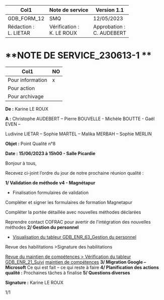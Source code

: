|Col1|Note de service|Version 1.1|
|---|---|---|
|GDB_FORM_12|SMQ|12/05/2023|
|Rédaction :<br>L. LIETAR|Vérification :<br>K. LE ROUX|Approbation :<br>C. AUDEBERT|

# **NOTE DE SERVICE_230613-1 **

|Col1|NO|
|---|---|
|Pour information|x|
|Pour action||
|Pour archivage||


**De :** Karine LE ROUX

**A :** Christophe AUDEBERT – Pierre BOUVELLE - Michèle BOUTTE - Gaël EVEN –

Ludivine LIETAR – Sophie MARTEL – Malika MERBAH – Sophie
MERLIN

**Objet :** Point Qualité n°8

**Date :** **15/06/2023 à 15h00 - Salle Picardie**

Bonjour à tous,

Recevez ci-joint l’ordre du jour de notre prochaine réunion qualité :

**1/ Validation de méthode v4 - Magnétapur**

  - Finalisation formulaires de validation

  Compléter et signer les formulaires de formation Magnetapur

  Compléter la portée détaillée avec nouvelles méthodes déclarées

  Reprendre contact COFRAC pour avertir de l'intégration des nouvelles méthodes
**2/ Gestion du personnel**

  - [Visualisation du tableur GDB_ENR_63_Gestion du personnel](https://genesdiffusion-my.sharepoint.com/:x:/r/personal/k_leroux_genesdiffusion_com/Documents/GDBIOTECH%20_ISO17025_Documents/1_%20CORRECTION/GDB_ENR_63_Gestion%20du%20personnel_v1.0.xlsx?d=wf5ea306c64865864eddda77b293d03b6&csf=1&web=1&e=OQFgbe)

  Revue des habilitations >Signature des habilitations

  [Revue du maintien de compétences > Vérification du tableur GDB_ENR_21_Suivi](https://genesdiffusion-my.sharepoint.com/:x:/r/personal/k_leroux_genesdiffusion_com/Documents/GDBIOTECH%20_ISO17025_Documents/4_%20SYSTEME%20DOCUMENTAIRE/6.RESSOURCES/Humaines/Suivi%20des%20comp%C3%A9tences%20-%20Habilitations/GDB_ENR_21_Suivi%20maintien%20de%20comp%C3%A9tences_v2.0.xlsx?d=wc77ed2febdbb577623a93877694aab86&csf=1&web=1&e=rgei3h)
[maintien de compétences](https://genesdiffusion-my.sharepoint.com/:x:/r/personal/k_leroux_genesdiffusion_com/Documents/GDBIOTECH%20_ISO17025_Documents/4_%20SYSTEME%20DOCUMENTAIRE/6.RESSOURCES/Humaines/Suivi%20des%20comp%C3%A9tences%20-%20Habilitations/GDB_ENR_21_Suivi%20maintien%20de%20comp%C3%A9tences_v2.0.xlsx?d=wc77ed2febdbb577623a93877694aab86&csf=1&web=1&e=rgei3h)
**3/ Migration Google – Microsoft**
Ce qui est fait – ce qui reste à faire
**4/ Planification des actions qualité :**
Prochaines tâches à finalise
**5/ Questions diverses**

**Signature :**
Karine LE ROUX

1/1

